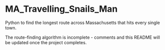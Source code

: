 # MA_Travelling_Snails_Man
 Python to find the longest route across Massachusetts that hits every single town.
 
 The route-finding algorithm is incomplete - comments and this README will be updated once the project completes.

